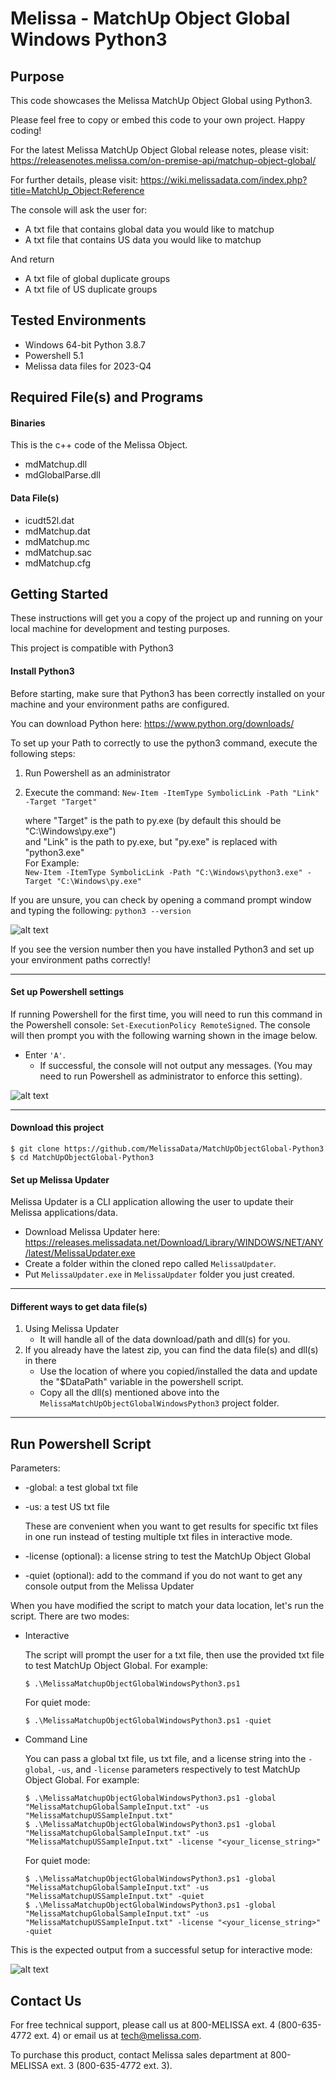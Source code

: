 # Melissa - MatchUp Object Global Windows Python3

## Purpose

This code showcases the Melissa MatchUp Object Global using Python3.

Please feel free to copy or embed this code to your own project. Happy coding!

For the latest Melissa MatchUp Object Global release notes, please visit: https://releasenotes.melissa.com/on-premise-api/matchup-object-global/

For further details, please visit: https://wiki.melissadata.com/index.php?title=MatchUp_Object:Reference

The console will ask the user for:

- A txt file that contains global data you would like to matchup
- A txt file that contains US data you would like to matchup

And return 

- A txt file of global duplicate groups
- A txt file of US duplicate groups

## Tested Environments

- Windows 64-bit Python 3.8.7
- Powershell 5.1
- Melissa data files for 2023-Q4

## Required File(s) and Programs

#### Binaries
This is the c++ code of the Melissa Object.

- mdMatchup.dll
- mdGlobalParse.dll

#### Data File(s)
- icudt52l.dat
- mdMatchup.dat
- mdMatchup.mc
- mdMatchup.sac
- mdMatchup.cfg


## Getting Started
These instructions will get you a copy of the project up and running on your local machine for development and testing purposes.

This project is compatible with Python3

#### Install Python3
Before starting, make sure that Python3 has been correctly installed on your machine and your environment paths are configured. 

You can download Python here: 
https://www.python.org/downloads/

To set up your Path to correctly to use the python3 command, execute the following steps:
1) Run Powershell as an administrator 
2) Execute the command: 
`New-Item -ItemType SymbolicLink -Path "Link" -Target "Target"`

    where "Target" is the path to py.exe (by default this should be "C:\Windows\py.exe")\
    and "Link" is the path to py.exe, but "py.exe" is replaced with "python3.exe"\
    For Example:\
    `New-Item -ItemType SymbolicLink -Path "C:\Windows\python3.exe" -Target "C:\Windows\py.exe"`

If you are unsure, you can check by opening a command prompt window and typing the following:
`python3 --version`

![alt text](/screenshots/python_version.PNG)

If you see the version number then you have installed Python3 and set up your environment paths correctly!

----------------------------------------

#### Set up Powershell settings

If running Powershell for the first time, you will need to run this command in the Powershell console: `Set-ExecutionPolicy RemoteSigned`.
The console will then prompt you with the following warning shown in the image below. 
 - Enter `'A'`. 
 	- If successful, the console will not output any messages. (You may need to run Powershell as administrator to enforce this setting).
	
 ![alt text](/screenshots/powershell_executionpolicy.png)

----------------------------------------

#### Download this project
```
$ git clone https://github.com/MelissaData/MatchUpObjectGlobal-Python3
$ cd MatchUpObjectGlobal-Python3
```

#### Set up Melissa Updater 

Melissa Updater is a CLI application allowing the user to update their Melissa applications/data. 

- Download Melissa Updater here: <https://releases.melissadata.net/Download/Library/WINDOWS/NET/ANY/latest/MelissaUpdater.exe>
- Create a folder within the cloned repo called `MelissaUpdater`.
- Put `MelissaUpdater.exe` in `MelissaUpdater` folder you just created.

----------------------------------------

#### Different ways to get data file(s)
1.  Using Melissa Updater
	- It will handle all of the data download/path and dll(s) for you. 
2.  If you already have the latest zip, you can find the data file(s) and dll(s) in there
	- Use the location of where you copied/installed the data and update the "$DataPath" variable in the powershell script.
	- Copy all the dll(s) mentioned above into the `MelissaMatchUpObjectGlobalWindowsPython3` project folder.
	
----------------------------------------

## Run Powershell Script
Parameters:
- -global: a test global txt file
- -us: a test US txt file

  These are convenient when you want to get results for specific txt files in one run instead of testing multiple txt files in interactive mode.

- -license (optional): a license string to test the MatchUp Object Global
- -quiet (optional): add to the command if you do not want to get any console output from the Melissa Updater


When you have modified the script to match your data location, let's run the script. There are two modes:
- Interactive 

	The script will prompt the user for a txt file, then use the provided txt file to test MatchUp Object Global.  For example:
    ```
    $ .\MelissaMatchupObjectGlobalWindowsPython3.ps1
    ```
    For quiet mode:
    ```
    $ .\MelissaMatchupObjectGlobalWindowsPython3.ps1 -quiet
    ```
- Command Line 

    You can pass a global txt file, us txt file, and a license string into the ```-global```, ```-us```, and ```-license``` parameters respectively to test MatchUp Object Global. For example:
    ```
    $ .\MelissaMatchupObjectGlobalWindowsPython3.ps1 -global "MelissaMatchupGlobalSampleInput.txt" -us "MelissaMatchupUSSampleInput.txt"
    $ .\MelissaMatchupObjectGlobalWindowsPython3.ps1 -global "MelissaMatchupGlobalSampleInput.txt" -us "MelissaMatchupUSSampleInput.txt" -license "<your_license_string>"
    ```
    For quiet mode:
    ```
    $ .\MelissaMatchupObjectGlobalWindowsPython3.ps1 -global "MelissaMatchupGlobalSampleInput.txt" -us "MelissaMatchupUSSampleInput.txt" -quiet
    $ .\MelissaMatchupObjectGlobalWindowsPython3.ps1 -global "MelissaMatchupGlobalSampleInput.txt" -us "MelissaMatchupUSSampleInput.txt" -license "<your_license_string>" -quiet
    ```
This is the expected output from a successful setup for interactive mode:


![alt text](/screenshots/output.png)


## Contact Us

For free technical support, please call us at 800-MELISSA ext. 4
(800-635-4772 ext. 4) or email us at tech@melissa.com.

To purchase this product, contact Melissa sales department at
800-MELISSA ext. 3 (800-635-4772 ext. 3).
